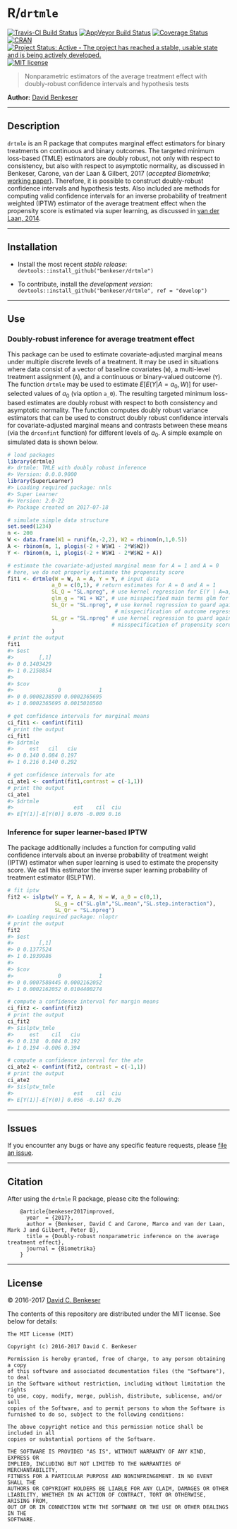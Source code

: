 
<!-- README.md is generated from README.Rmd. Please edit that file -->
R/`drtmle`
==========

[![Travis-CI Build Status](https://travis-ci.org/benkeser/drtmle.svg?branch=master)](https://travis-ci.org/benkeser/drtmle) [![AppVeyor Build Status](https://ci.appveyor.com/api/projects/status/github/benkeser/drtmle?branch=master&svg=true)](https://ci.appveyor.com/project/benkeser/drtmle) [![Coverage Status](https://img.shields.io/codecov/c/github/benkeser/drtmle/master.svg)](https://codecov.io/github/benkeser/drtmle?branch=master) [![CRAN](http://www.r-pkg.org/badges/version/drtmle)](http://www.r-pkg.org/pkg/drtmle) [![Project Status: Active - The project has reached a stable, usable state and is being actively developed.](http://www.repostatus.org/badges/latest/active.svg)](http://www.repostatus.org/#active) [![MIT license](http://img.shields.io/badge/license-MIT-brightgreen.svg)](http://opensource.org/licenses/MIT)

> Nonparametric estimators of the average treatment effect with doubly-robust confidence intervals and hypothesis tests

**Author:** [David Benkeser](https://www.benkeserstatistics.com/)

------------------------------------------------------------------------

Description
-----------

`drtmle` is an R package that computes marginal effect estimators for binary treatments on continuous and binary outcomes. The targeted minimum loss-based (TMLE) estimators are doubly robust, not only with respect to consistency, but also with respect to asymptotic normality, as discussed in Benkeser, Carone, van der Laan & Gilbert, 2017 (*accepted Biometrika*; [working paper](http://biostats.bepress.com/ucbbiostat/paper356/)). Therefore, it is possible to construct doubly-robust confidence intervals and hypothesis tests. Also included are methods for computing valid confidence intervals for an inverse probability of treatment weighted (IPTW) estimator of the average treatment effect when the propensity score is estimated via super learning, as discussed in [van der Laan, 2014](https://www.degruyter.com/downloadpdf/j/ijb.2014.10.issue-1/ijb-2012-0038/ijb-2012-0038.pdf).

------------------------------------------------------------------------

Installation
------------

-   Install the most recent *stable release*: `devtools::install_github("benkeser/drtmle")`

-   To contribute, install the *development version*: `devtools::install_github("benkeser/drtmle", ref = "develop")`

------------------------------------------------------------------------

Use
---

### Doubly-robust inference for average treatment effect

This package can be used to estimate covariate-adjusted marginal means under multiple discrete levels of a treatment. It may be used in situations where data consist of a vector of baseline covariates (`W`), a multi-level treatment assignment (`A`), and a continuous or binary-valued outcome (`Y`). The function `drtmle` may be used to estimate *E*\[*E*(*Y*|*A* = *a*<sub>0</sub>, *W*)\] for user-selected values of *a*<sub>0</sub> (via option `a_0`). The resulting targeted minimum loss-based estimates are doubly robust with respect to both consistency and asymptotic normality. The function computes doubly robust variance estimators that can be used to construct doubly robust confidence intervals for covariate-adjusted marginal means and contrasts between these means (via the `drconfint` function) for different levels of *a*<sub>0</sub>. A simple example on simulated data is shown below.

``` r
# load packages
library(drtmle)
#> drtmle: TMLE with doubly robust inference
#> Version: 0.0.0.9000
library(SuperLearner)
#> Loading required package: nnls
#> Super Learner
#> Version: 2.0-22
#> Package created on 2017-07-18

# simulate simple data structure
set.seed(1234)
n <- 200
W <- data.frame(W1 = runif(n,-2,2), W2 = rbinom(n,1,0.5))
A <- rbinom(n, 1, plogis(-2 + W$W1 - 2*W$W2))
Y <- rbinom(n, 1, plogis(-2 + W$W1 - 2*W$W2 + A))

# estimate the covariate-adjusted marginal mean for A = 1 and A = 0
# here, we do not properly estimate the propensity score
fit1 <- drtmle(W = W, A = A, Y = Y, # input data
              a_0 = c(0,1), # return estimates for A = 0 and A = 1
              SL_Q = "SL.npreg", # use kernel regression for E(Y | A=a, W)
              glm_g = "W1 + W2", # use misspecified main terms glm for E(A | W)
              SL_Qr = "SL.npreg", # use kernel regression to guard against
                                  # misspecification of outcome regression
              SL_gr = "SL.npreg" # use kernel regression to guard against 
                                 # misspecification of propensity score
              )
# print the output
fit1
#> $est
#>        [,1]
#> 0 0.1403429
#> 1 0.2158854
#> 
#> $cov
#>              0            1
#> 0 0.0008238590 0.0002365695
#> 1 0.0002365695 0.0015010560

# get confidence intervals for marginal means
ci_fit1 <- confint(fit1)
# print the output
ci_fit1
#> $drtmle
#>     est   cil   ciu
#> 0 0.140 0.084 0.197
#> 1 0.216 0.140 0.292

# get confidence intervals for ate
ci_ate1 <- confint(fit1,contrast = c(-1,1))
# print the output
ci_ate1
#> $drtmle
#>                   est    cil  ciu
#> E[Y(1)]-E[Y(0)] 0.076 -0.009 0.16
```

### Inference for super learner-based IPTW

The package additionally includes a function for computing valid confidence intervals about an inverse probability of treatment weight (IPTW) estimator when super learning is used to estimate the propensity score. We call this estimator the inverse super learning probability of treatment estimator (ISLPTW).

``` r
# fit iptw 
fit2 <- islptw(Y = Y, A = A, W = W, a_0 = c(0,1),
               SL_g = c("SL.glm","SL.mean","SL.step.interaction"),
               SL_Qr = "SL.npreg")
#> Loading required package: nloptr
# print the output
fit2
#> $est
#>        [,1]
#> 0 0.1377524
#> 1 0.1939986
#> 
#> $cov
#>              0            1
#> 0 0.0007588445 0.0002162052
#> 1 0.0002162052 0.0104400274

# compute a confidence interval for margin means
ci_fit2 <- confint(fit2)
# print the output
ci_fit2
#> $islptw_tmle
#>     est    cil   ciu
#> 0 0.138  0.084 0.192
#> 1 0.194 -0.006 0.394

# compute a confidence interval for the ate
ci_ate2 <- confint(fit2, contrast = c(-1,1))
# print the output
ci_ate2
#> $islptw_tmle
#>                   est    cil  ciu
#> E[Y(1)]-E[Y(0)] 0.056 -0.147 0.26
```

------------------------------------------------------------------------

Issues
------

If you encounter any bugs or have any specific feature requests, please [file an issue](https://github.com/benkeser/survtmle/issues).

------------------------------------------------------------------------

Citation
--------

After using the `drtmle` R package, please cite the following:

        @article{benkeser2017improved,
          year  = {2017},
          author = {Benkeser, David C and Carone, Marco and van der Laan, Mark J and Gilbert, Peter B},
          title = {Doubly-robust nonparametric inference on the average treatment effect},
          journal = {Biometrika}
        }

------------------------------------------------------------------------

License
-------

© 2016-2017 [David C. Benkeser](http://www.benkeserstatistics.com)

The contents of this repository are distributed under the MIT license. See below for details:

    The MIT License (MIT)

    Copyright (c) 2016-2017 David C. Benkeser

    Permission is hereby granted, free of charge, to any person obtaining a copy
    of this software and associated documentation files (the "Software"), to deal
    in the Software without restriction, including without limitation the rights
    to use, copy, modify, merge, publish, distribute, sublicense, and/or sell
    copies of the Software, and to permit persons to whom the Software is
    furnished to do so, subject to the following conditions:

    The above copyright notice and this permission notice shall be included in all
    copies or substantial portions of the Software.

    THE SOFTWARE IS PROVIDED "AS IS", WITHOUT WARRANTY OF ANY KIND, EXPRESS OR
    IMPLIED, INCLUDING BUT NOT LIMITED TO THE WARRANTIES OF MERCHANTABILITY,
    FITNESS FOR A PARTICULAR PURPOSE AND NONINFRINGEMENT. IN NO EVENT SHALL THE
    AUTHORS OR COPYRIGHT HOLDERS BE LIABLE FOR ANY CLAIM, DAMAGES OR OTHER
    LIABILITY, WHETHER IN AN ACTION OF CONTRACT, TORT OR OTHERWISE, ARISING FROM,
    OUT OF OR IN CONNECTION WITH THE SOFTWARE OR THE USE OR OTHER DEALINGS IN THE
    SOFTWARE.
